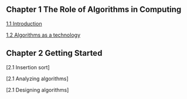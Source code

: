 ## Chapter 1 The Role of Algorithms in Computing 

[1.1 Introduction](/Part1/Chapter1.md#11-algorithms)

[1.2 Algorithms as a technology](/Part1/Chapter1.md#12-algorithms-as-a-technology)

## Chapter 2 Getting Started
[2.1 Insertion sort]

[2.1 Analyzing algorithms]

[2.1 Designing algorithms]
